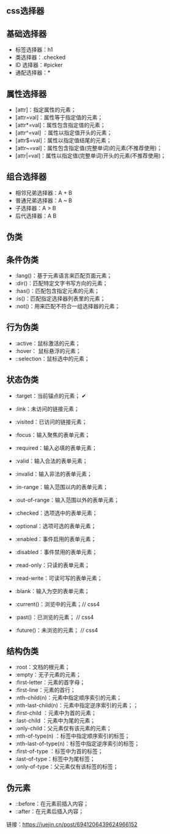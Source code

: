 ## css选择器

## 基础选择器

* 标签选择器：h1
* 类选择器：.checked
* ID 选择器：#picker
* 通配选择器：*

## 属性选择器

* [attr]：指定属性的元素；
* [attr=val]：属性等于指定值的元素；
* [attr*=val]：属性包含指定值的元素；
* [attr^=val]	：属性以指定值开头的元素；
* [attr$=val]：属性以指定值结尾的元素；
* [attr~=val]：属性包含指定值(完整单词)的元素(不推荐使用)；
* [attr|=val]：属性以指定值(完整单词)开头的元素(不推荐使用)；

## 组合选择器

* 相邻兄弟选择器：A + B
* 普通兄弟选择器：A ~ B
* 子选择器：A > B
* 后代选择器：A B

## 伪类
## 条件伪类
  
* :lang()：基于元素语言来匹配页面元素；
* :dir()：匹配特定文字书写方向的元素；
* :has()：匹配包含指定元素的元素；
* :is()：匹配指定选择器列表里的元素；
* :not()：用来匹配不符合一组选择器的元素；

## 行为伪类

* :active：鼠标激活的元素；
* :hover：	鼠标悬浮的元素；
* ::selection：鼠标选中的元素；

## 状态伪类

* :target：当前锚点的元素；  ✔
* :link：未访问的链接元素；
* :visited：已访问的链接元素；
* :focus：输入聚焦的表单元素；
* :required：输入必填的表单元素；
* :valid：输入合法的表单元素；
* :invalid：输入非法的表单元素；
* :in-range：输入范围以内的表单元素；
* :out-of-range：输入范围以外的表单元素；
* :checked：选项选中的表单元素；
* :optional：选项可选的表单元素；
* :enabled：事件启用的表单元素；
* :disabled：事件禁用的表单元素；
* :read-only：只读的表单元素；
* :read-write：可读可写的表单元素；
* :blank：输入为空的表单元素；
  
* :current()：浏览中的元素；// css4
* :past()：已浏览的元素；   // css4
* :future()：未浏览的元素； // css4
 
## 结构伪类

* :root：文档的根元素；
* :empty：无子元素的元素；
* :first-letter：元素的首字母；
* :first-line：元素的首行；
* :nth-child(n)：元素中指定顺序索引的元素；
* :nth-last-child(n)：元素中指定逆序索引的元素；；
* :first-child	：元素中为首的元素；
* :last-child	：元素中为尾的元素；
* :only-child：父元素仅有该元素的元素；
* :nth-of-type(n)	：标签中指定顺序索引的标签；
* :nth-last-of-type(n)：标签中指定逆序索引的标签；
* :first-of-type	：标签中为首的标签；
* :last-of-type：标签中为尾标签；
* :only-of-type：父元素仅有该标签的标签；

## 伪元素

* ::before：在元素前插入内容；
* ::after：在元素后插入内容；


链接：https://juejin.cn/post/6941206439624966152
